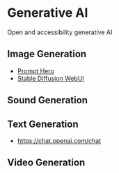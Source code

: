 # Generative AI

Open and accessibility generative AI



## Image Generation

* [Prompt Hero](https://prompthero.com/)
* [Stable Diffusion WebUI](https://github.com/AUTOMATIC1111/stable-diffusion-webui)

## Sound Generation

## Text Generation

* https://chat.openai.com/chat

## Video Generation
